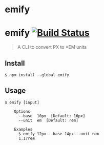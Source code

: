 # emify

# emify [![Build Status](https://travis-ci.org/sturdynut/emify.svg?branch=master)](https://travis-ci.org/sturdynut/emify)

> A CLI to convert PX to *EM units


## Install

```
$ npm install --global emify
```

## Usage

```
$ emify [input]

	Options
	  --base  10px  [Default: 16px]
	  --unit  em  [Default: rem]

	Examples
	  $ emify 12px --base 14px --unit rem
	  1.17rem
```
